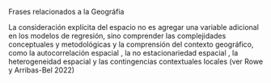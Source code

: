 Frases relacionados a la Geográfia

La consideración explícita del espacio no es agregar una variable adicional en los modelos de regresión, sino comprender las complejidades conceptuales y metodológicas y la comprensión del contexto geográfico, como la autocorrelación espacial , la no estacionariedad espacial , la heterogeneidad espacial y las contingencias contextuales locales (ver Rowe y Arribas-Bel 2022)
